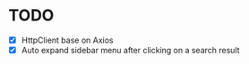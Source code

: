 # TODO

- [x] HttpClient base on Axios
- [x] Auto expand sidebar menu after clicking on a search result

